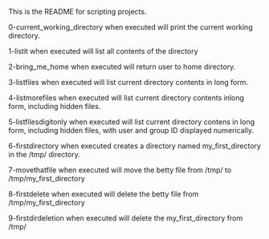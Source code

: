 This is the README for scripting projects.

0-current_working_directory when executed will print the current working directory.

1-listit when executed will list all contents of the directory

2-bring_me_home when executed will return user to home directory.

3-listfiles when executed will list current directory contents in
long form.

4-listmorefiles when executed will list current directory contents inlong form, including hidden files.

5-listfilesdigitonly when executed will list current directory
contens in long form, including hidden files, with user and group ID displayed 
numerically.

6-firstdirectory when executed creates a directory named 
my_first_directory in the /tmp/ directory.

7-movethatfile when executed will move the betty file from /tmp/ to /tmp/my_first_directory

8-firstdelete when executed will delete the betty file from /tmp/my_first_directory

9-firstdirdeletion when executed will delete the my_first_directory 
from /tmp/
